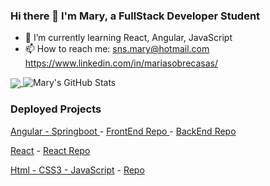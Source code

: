 ### Hi there 👋 I'm Mary, a FullStack Developer Student
- 🌱 I’m currently learning React, Angular, JavaScript
- 📫 How to reach me: sns.mary@hotmail.com 
https://www.linkedin.com/in/mariasobrecasas/


<a href="https://github.com/MSobrecasas">
  <img align="center" src="https://github-readme-stats.vercel.app/api/top-langs/?username=MSobrecasas&theme=radical&hide=glsl,python" />
</a>

<img src="https://github-readme-stats.vercel.app/api?username=MSobrecasas&&show_icons=true&theme=radical&line_height=27&v=5" alt="Mary's GitHub Stats" />


### Deployed Projects

[Angular - Springboot ](https://portfolio-maria-sobrecasas.web.app/) - [FrontEnd Repo ](https://github.com/MSobrecasas/portfolio-FrontEnd) - [BackEnd Repo ](https://github.com/MSobrecasas/portfolio-backend)

[React](https://react-project1-326ca.web.app/) - [React Repo ](https://github.com/MSobrecasas/primer-portfolio-react)

[Html - CSS3 - JavaScript](https://msobrecasas.github.io/feriadelasplantas/) - [Repo](https://github.com/MSobrecasas/feriadelasplantas)




<!--
**MSobrecasas/Msobrecasas** is a ✨ _special_ ✨ repository because its `README.md` (this file) appears on your GitHub profile.

Here are some ideas to get you started:

- 🔭 I’m currently working on ...
- 🌱 I’m currently learning ...
- 👯 I’m looking to collaborate on ...
- 🤔 I’m looking for help with ...
- 💬 Ask me about ...
- 📫 How to reach me: ...
- 😄 Pronouns: ...
- ⚡ Fun fact: ...
-->
